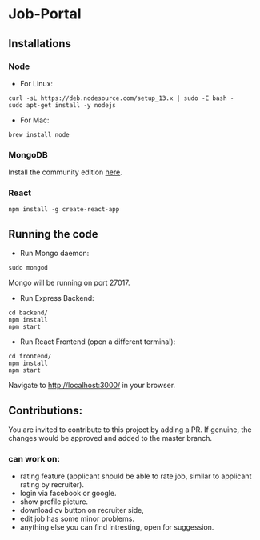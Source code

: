 # Job-Portal


## Installations

### Node

* For Linux:
```
curl -sL https://deb.nodesource.com/setup_13.x | sudo -E bash -
sudo apt-get install -y nodejs
```

* For Mac:
```
brew install node
```

### MongoDB

Install the community edition [here](https://docs.mongodb.com/manual/installation/#mongodb-community-edition-installation-tutorials).

### React

```
npm install -g create-react-app
```

## Running the code

* Run Mongo daemon:
```
sudo mongod
```
Mongo will be running on port 27017.


* Run Express Backend:
```
cd backend/
npm install
npm start
```

* Run React Frontend (open a different terminal):
```
cd frontend/
npm install
npm start
```

Navigate to [http://localhost:3000/](http://localhost:3000/) in your browser.

## Contributions:
You are invited to contribute to this project by adding a PR. If genuine, the changes would be approved and added to the master branch.

### can work on:
* rating feature (applicant should be able to rate job, similar to applicant rating by recruiter).
* login via facebook or google.
* show profile picture.
* download cv button on recruiter side,
* edit job has some minor problems.
* anything else you can find intresting, open for suggession.
